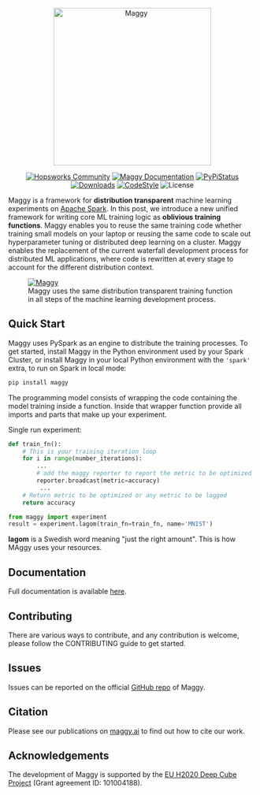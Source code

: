 <p align="center">
  <a href="https://github.com/logicalclocks/maggy">
    <img src="https://raw.githubusercontent.com/moritzmeister/maggy/mkdocs/docs/assets/images/maggy.png" width="320" alt="Maggy">
  </a>
</p>

<p align="center">
  <a href="https://community.hopsworks.ai"><img
    src="https://img.shields.io/discourse/users?label=Hopsworks%20Community&server=https%3A%2F%2Fcommunity.hopsworks.ai"
    alt="Hopsworks Community"
  /></a>
    <a href="https://.ai"><img
    src="https://img.shields.io/badge/docs-MAGGY-orange"
    alt="Maggy Documentation"
  /></a>
  <a href="https://pypi.org/project/maggy/"><img
    src="https://img.shields.io/pypi/v/maggy?color=blue"
    alt="PyPiStatus"
  /></a>
  <a href="https://pepy.tech/project/maggy/month"><img
    src="https://pepy.tech/badge/maggy/month"
    alt="Downloads"
  /></a>
  <a href="https://github.com/psf/black"><img
    src="https://img.shields.io/badge/code%20style-black-000000.svg"
    alt="CodeStyle"
  /></a>
  <a><img
    src="https://img.shields.io/pypi/l/maggy?color=green"
    alt="License"
  /></a>
</p>

Maggy is a framework for **distribution transparent** machine learning experiments on [Apache Spark](https://spark.apache.org/).
In this post, we introduce a new unified framework for writing core ML training logic as **oblivious training functions**.
Maggy enables you to reuse the same training code whether training small models on your laptop or reusing the same code to scale out hyperparameter tuning or distributed deep learning on a cluster.
Maggy enables the replacement of the current waterfall development process for distributed ML applications, where code is rewritten at every stage to account for the different distribution context.

<p align="center">
  <figure>
    <a href="https://github.com/logicalclocks/maggy">
      <img src="https://raw.githubusercontent.com/moritzmeister/maggy/mkdocs/docs/assets/images/firstgraph.png" alt="Maggy">
    </a>
    <figcaption>Maggy uses the same distribution transparent training function in all steps of the machine learning development process.</figcaption>
  </figure>
</p>

## Quick Start

Maggy uses PySpark as an engine to distribute the training processes. To get started, install Maggy in the Python environment used by your Spark Cluster, or install Maggy in your local Python environment with the `'spark'` extra, to run on Spark in local mode:

```python
pip install maggy
```

The programming model consists of wrapping the code containing the model training
inside a function. Inside that wrapper function provide all imports and
parts that make up your experiment.

Single run experiment:

```python
def train_fn():
    # This is your training iteration loop
    for i in range(number_iterations):
        ...
        # add the maggy reporter to report the metric to be optimized
        reporter.broadcast(metric=accuracy)
         ...
    # Return metric to be optimized or any metric to be logged
    return accuracy

from maggy import experiment
result = experiment.lagom(train_fn=train_fn, name='MNIST')
```

**lagom** is a Swedish word meaning "just the right amount". This is how MAggy
uses your resources.


## Documentation

Full documentation is available [here](https://maggy.readthedocs.io/en/latest/).

## Contributing

There are various ways to contribute, and any contribution is welcome, please follow the
CONTRIBUTING guide to get started.

## Issues

Issues can be reported on the official [GitHub repo](https://github.com/logicalclocks/maggy/issues) of Maggy.

## Citation

Please see our publications on [maggy.ai](https://maggy.ai/publications) to find out how to cite our work.

## Acknowledgements

The development of Maggy is supported by the <a href="https://deepcube-h2020.eu/">EU H2020 Deep Cube Project</a> (Grant agreement ID: 101004188).
